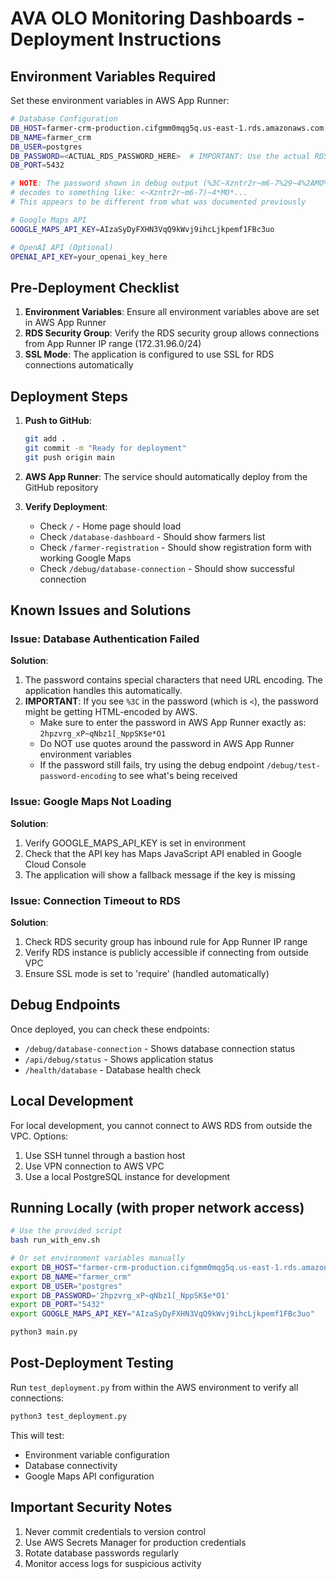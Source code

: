 # AVA OLO Monitoring Dashboards - Deployment Instructions

## Environment Variables Required

Set these environment variables in AWS App Runner:

```bash
# Database Configuration
DB_HOST=farmer-crm-production.cifgmm0mqg5q.us-east-1.rds.amazonaws.com
DB_NAME=farmer_crm
DB_USER=postgres
DB_PASSWORD=<ACTUAL_RDS_PASSWORD_HERE>  # IMPORTANT: Use the actual RDS password!
DB_PORT=5432

# NOTE: The password shown in debug output (%3C~Xzntr2r~m6-7%29~4%2AMO%2...) 
# decodes to something like: <~Xzntr2r~m6-7)~4*MO*...
# This appears to be different from what was documented previously

# Google Maps API
GOOGLE_MAPS_API_KEY=AIzaSyDyFXHN3VqQ9kWvj9ihcLjkpemf1FBc3uo

# OpenAI API (Optional)
OPENAI_API_KEY=your_openai_key_here
```

## Pre-Deployment Checklist

1. **Environment Variables**: Ensure all environment variables above are set in AWS App Runner
2. **RDS Security Group**: Verify the RDS security group allows connections from App Runner IP range (172.31.96.0/24)
3. **SSL Mode**: The application is configured to use SSL for RDS connections automatically

## Deployment Steps

1. **Push to GitHub**:
   ```bash
   git add .
   git commit -m "Ready for deployment"
   git push origin main
   ```

2. **AWS App Runner**: The service should automatically deploy from the GitHub repository

3. **Verify Deployment**:
   - Check `/` - Home page should load
   - Check `/database-dashboard` - Should show farmers list
   - Check `/farmer-registration` - Should show registration form with working Google Maps
   - Check `/debug/database-connection` - Should show successful connection

## Known Issues and Solutions

### Issue: Database Authentication Failed
**Solution**: 
1. The password contains special characters that need URL encoding. The application handles this automatically.
2. **IMPORTANT**: If you see `%3C` in the password (which is `<`), the password might be getting HTML-encoded by AWS. 
   - Make sure to enter the password in AWS App Runner exactly as: `2hpzvrg_xP~qNbz1[_NppSK$e*O1`
   - Do NOT use quotes around the password in AWS App Runner environment variables
   - If the password still fails, try using the debug endpoint `/debug/test-password-encoding` to see what's being received

### Issue: Google Maps Not Loading
**Solution**: 
1. Verify GOOGLE_MAPS_API_KEY is set in environment
2. Check that the API key has Maps JavaScript API enabled in Google Cloud Console
3. The application will show a fallback message if the key is missing

### Issue: Connection Timeout to RDS
**Solution**:
1. Check RDS security group has inbound rule for App Runner IP range
2. Verify RDS instance is publicly accessible if connecting from outside VPC
3. Ensure SSL mode is set to 'require' (handled automatically)

## Debug Endpoints

Once deployed, you can check these endpoints:

- `/debug/database-connection` - Shows database connection status
- `/api/debug/status` - Shows application status
- `/health/database` - Database health check

## Local Development

For local development, you cannot connect to AWS RDS from outside the VPC. Options:
1. Use SSH tunnel through a bastion host
2. Use VPN connection to AWS VPC
3. Use a local PostgreSQL instance for development

## Running Locally (with proper network access)

```bash
# Use the provided script
bash run_with_env.sh

# Or set environment variables manually
export DB_HOST="farmer-crm-production.cifgmm0mqg5q.us-east-1.rds.amazonaws.com"
export DB_NAME="farmer_crm"
export DB_USER="postgres"
export DB_PASSWORD='2hpzvrg_xP~qNbz1[_NppSK$e*O1'
export DB_PORT="5432"
export GOOGLE_MAPS_API_KEY="AIzaSyDyFXHN3VqQ9kWvj9ihcLjkpemf1FBc3uo"

python3 main.py
```

## Post-Deployment Testing

Run `test_deployment.py` from within the AWS environment to verify all connections:

```bash
python3 test_deployment.py
```

This will test:
- Environment variable configuration
- Database connectivity
- Google Maps API configuration

## Important Security Notes

1. Never commit credentials to version control
2. Use AWS Secrets Manager for production credentials
3. Rotate database passwords regularly
4. Monitor access logs for suspicious activity